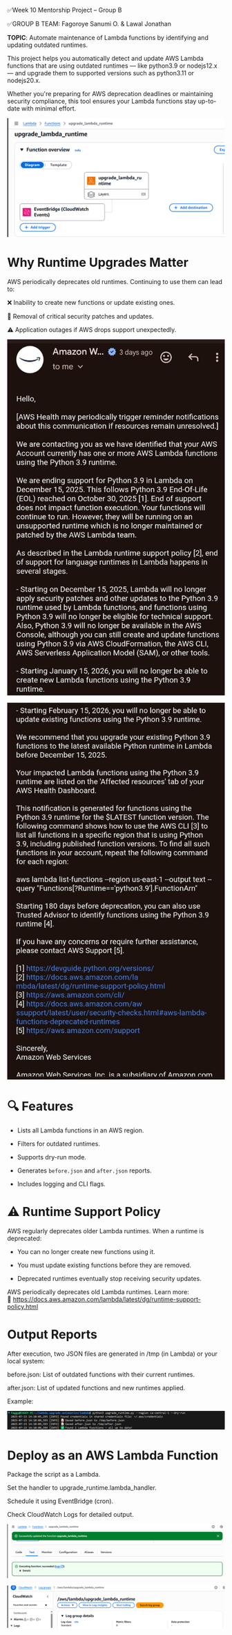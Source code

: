 ✅Week 10 Mentorship Project – Group B

✅GROUP B TEAM: Fagoroye Sanumi O.
                 & Lawal Jonathan
               
**TOPIC**: Automate maintenance of Lambda functions by identifying and updating outdated runtimes.

This project helps you automatically detect and update AWS Lambda functions that are using outdated runtimes — like python3.9 or nodejs12.x — and upgrade them to supported versions such as python3.11 or nodejs20.x.

Whether you're preparing for AWS deprecation deadlines or maintaining security compliance, this tool ensures your Lambda functions stay up-to-date with minimal effort.

![lambda](<images/Screenshot 2025-07-21 154552.png>)

# Why Runtime Upgrades Matter

AWS periodically deprecates old runtimes. Continuing to use them can lead to:

❌ Inability to create new functions or update existing ones.

🛑 Removal of critical security patches and updates.

⚠️ Application outages if AWS drops support unexpectedly.

![mail](images/aws-mail.jpg)

![mail1](images/aws-mail1.jpg)

# 🔍 Features

- Lists all Lambda functions in an AWS region.

- Filters for outdated runtimes.

- Supports dry-run mode.

- Generates `before.json` and `after.json` reports.

- Includes logging and CLI flags.

# ⚠️ Runtime Support Policy

AWS regularly deprecates older Lambda runtimes. When a runtime is deprecated:

- You can no longer create new functions using it.

- You must update existing functions before they are removed.

- Deprecated runtimes eventually stop receiving security updates.

AWS periodically deprecates old Lambda runtimes. Learn more:  
🔗 https://docs.aws.amazon.com/lambda/latest/dg/runtime-support-policy.html

# Output Reports

After execution, two JSON files are generated in /tmp (in Lambda) or your local system:

before.json: List of outdated functions with their current runtimes.

after.json: List of updated functions and new runtimes applied.

Example: 

![output](<images/Screenshot 2025-07-23 141041.png>)

# Deploy as an AWS Lambda Function

Package the script as a Lambda.

Set the handler to upgrade_runtime.lambda_handler.

Schedule it using EventBridge (cron).

Check CloudWatch Logs for detailed output.

![test](<images/Screenshot 2025-07-21 172332.png>)

![cloudwatch](<images/Screenshot 2025-07-21 185208.png>)